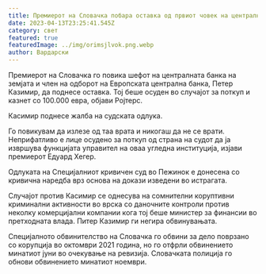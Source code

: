```yaml
---
title: Премиерот на Словачка побара оставка од првиот човек на централната банка
date: 2023-04-13T23:25:41.545Z
category: свет
featured: true
featuredImage: ../img/orimsjlvok.png.webp
author: Вардарски
---
```


Премиерот на Словачка го повика шефот на централната банка на земјата и член на одборот на Европската централна банка, Петер Казимир, да поднесе оставка. Тој беше осуден во случајот за поткуп и казнет со 100.000 евра, објави Ројтерс.

Касимир поднесе жалба на судската одлука.

Го повикувам да излезе од таа врата и никогаш да не се врати. Неприфатливо е лице осудено за поткуп од страна на судот да ја извршува функцијата управител на оваа угледна институција, изјави премиерот Едуард Хегер.

Одлуката на Специјалниот кривичен суд во Пежинок е донесена со кривична наредба врз основа на докази изведени во истрагата.

Случајот против Касимир се однесува на сомнителни коруптивни криминални активности во врска со даночните контроли против неколку комерцијални компании кога тој беше министер за финансии во претходната влада. Питер Казимир ги негира обвинувањата.

Специјалното обвинителство на Словачка го обвини за дело поврзано со корупција во октомври 2021 година, но го отфрли обвинението минатиот јуни во очекување на ревизија. Словачката полиција го обнови обвинението минатиот ноември.
